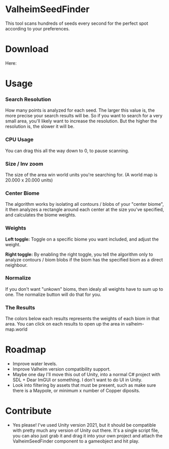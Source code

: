 # ValheimSeedFinder
This tool scans hundreds of seeds every second for the perfect spot according to your preferences.

# Download
Here:

# Usage

### Search Resolution
How many points is analyzed for each seed. The larger this value is, the more precise your search results will be. So if you want to search for a very small area, you'll likely want to increase the resolution. But the higher the resolution is, the slower it will be.

### CPU Usage
You can drag this all the way down to 0, to pause scanning.

### Size / Inv zoom
The size of the area win world units you're searching for. (A world map is 20.000 x 20.000 units)

### Center Biome
The algorithm works by isolating all contours / blobs of your "center biome", it then analyzes a rectangle around each center at the size you've specified, and calculates the biome weights.

### Weights
**Left toggle:** Toggle on a specific biome you want included, and adjust the weight.

**Right toggle:** By enabling the right toggle, you tell the algorithm only to analyze contours / biom blobs if the biom has the specified biom as a direct neighbour.

### Normalize
If you don't want "unkown" bioms, then idealy all weights have to sum up to one. The normalize button will do that for you.

### The Results
The colors below each results represents the weights of each biom in that area. You can click on each results to open up the area in valheim-map.world

# Roadmap
* Improve water levels.
* Improve Valheim version compatibility support.
* Maybe one day I'll move this out of Unity, into a normal C# project with SDL + Dear ImGUI or something. I don't want to do UI in Unity.
* Look into filtering by assets that must be present, such as make sure there is a Maypole, or minimum x number of Copper diposits.

# Contribute
* Yes please! I've used Unity version 2021, but it should be compatible with pretty much any version of Unity out there. It's a single script file, you can also  just grab it and drag it into your own project and attach the ValheimSeedFinder component to a gameobject and hit play.
